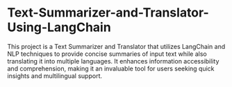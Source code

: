 # Text-Summarizer-and-Translator-Using-LangChain
This project is a Text Summarizer and Translator that utilizes LangChain and NLP techniques to provide concise summaries of input text while also translating it into multiple languages. It enhances information accessibility and comprehension, making it an invaluable tool for users seeking quick insights and multilingual support.
